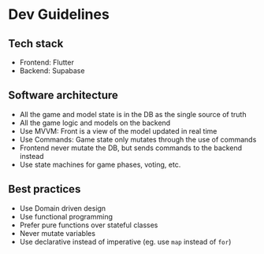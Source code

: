 # Dev Guidelines

## Tech stack

- Frontend: Flutter
- Backend: Supabase

## Software architecture

- All the game and model state is in the DB as the single source of truth
- All the game logic and models on the backend
- Use MVVM: Front is a view of the model updated in real time
- Use Commands: Game state only mutates through the use of commands
- Frontend never mutate the DB, but sends commands to the backend instead
- Use state machines for game phases, voting, etc.

## Best practices

- Use Domain driven design
- Use functional programming
- Prefer pure functions over stateful classes
- Never mutate variables
- Use declarative instead of imperative (eg. use `map` instead of `for`)
